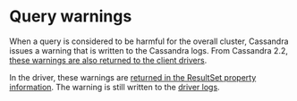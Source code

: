 # Query warnings

When a query is considered to be harmful for the overall cluster, Cassandra issues a warning that is written to the
Cassandra logs. From Cassandra 2.2, [these warnings are also returned to the client drivers][protocol-warnings].

In the driver, these warnings are [returned in the ResultSet property information](/api/module.types/class.ResultSet/). The warning is still
written to the [driver logs](/#logging).

[protocol-warnings]: https://issues.apache.org/jira/browse/CASSANDRA-8930
